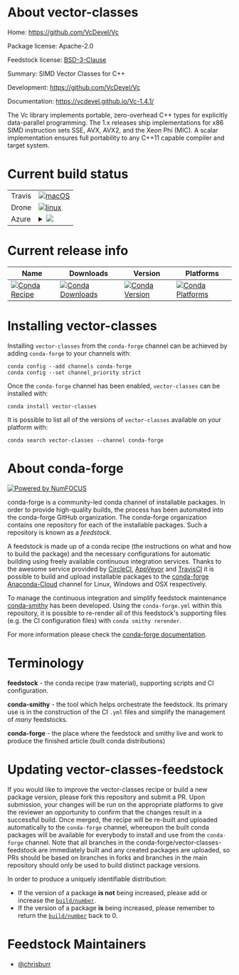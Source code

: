 About vector-classes
====================

Home: https://github.com/VcDevel/Vc

Package license: Apache-2.0

Feedstock license: [BSD-3-Clause](https://github.com/conda-forge/vector-classes-feedstock/blob/master/LICENSE.txt)

Summary: SIMD Vector Classes for C++

Development: https://github.com/VcDevel/Vc

Documentation: https://vcdevel.github.io/Vc-1.4.1/

The Vc library implements portable, zero-overhead C++ types for explicitly
data-parallel programming. The 1.x releases ship implementations for x86
SIMD instruction sets SSE, AVX, AVX2, and the Xeon Phi (MIC). A scalar
implementation ensures full portability to any C++11 capable compiler and
target system.


Current build status
====================


<table><tr>
    <td>Travis</td>
    <td>
      <a href="https://travis-ci.com/conda-forge/vector-classes-feedstock">
        <img alt="macOS" src="https://img.shields.io/travis/com/conda-forge/vector-classes-feedstock/master.svg?label=macOS">
      </a>
    </td>
  </tr><tr>
    <td>Drone</td>
    <td>
      <a href="https://cloud.drone.io/conda-forge/vector-classes-feedstock">
        <img alt="linux" src="https://img.shields.io/drone/build/conda-forge/vector-classes-feedstock/master.svg?label=Linux">
      </a>
    </td>
  </tr>
    
  <tr>
    <td>Azure</td>
    <td>
      <details>
        <summary>
          <a href="https://dev.azure.com/conda-forge/feedstock-builds/_build/latest?definitionId=11622&branchName=master">
            <img src="https://dev.azure.com/conda-forge/feedstock-builds/_apis/build/status/vector-classes-feedstock?branchName=master">
          </a>
        </summary>
        <table>
          <thead><tr><th>Variant</th><th>Status</th></tr></thead>
          <tbody><tr>
              <td>linux_64</td>
              <td>
                <a href="https://dev.azure.com/conda-forge/feedstock-builds/_build/latest?definitionId=11622&branchName=master">
                  <img src="https://dev.azure.com/conda-forge/feedstock-builds/_apis/build/status/vector-classes-feedstock?branchName=master&jobName=linux&configuration=linux_64_" alt="variant">
                </a>
              </td>
            </tr><tr>
              <td>linux_aarch64</td>
              <td>
                <a href="https://dev.azure.com/conda-forge/feedstock-builds/_build/latest?definitionId=11622&branchName=master">
                  <img src="https://dev.azure.com/conda-forge/feedstock-builds/_apis/build/status/vector-classes-feedstock?branchName=master&jobName=linux&configuration=linux_aarch64_" alt="variant">
                </a>
              </td>
            </tr><tr>
              <td>linux_ppc64le</td>
              <td>
                <a href="https://dev.azure.com/conda-forge/feedstock-builds/_build/latest?definitionId=11622&branchName=master">
                  <img src="https://dev.azure.com/conda-forge/feedstock-builds/_apis/build/status/vector-classes-feedstock?branchName=master&jobName=linux&configuration=linux_ppc64le_" alt="variant">
                </a>
              </td>
            </tr><tr>
              <td>osx_64</td>
              <td>
                <a href="https://dev.azure.com/conda-forge/feedstock-builds/_build/latest?definitionId=11622&branchName=master">
                  <img src="https://dev.azure.com/conda-forge/feedstock-builds/_apis/build/status/vector-classes-feedstock?branchName=master&jobName=osx&configuration=osx_64_" alt="variant">
                </a>
              </td>
            </tr><tr>
              <td>osx_arm64</td>
              <td>
                <a href="https://dev.azure.com/conda-forge/feedstock-builds/_build/latest?definitionId=11622&branchName=master">
                  <img src="https://dev.azure.com/conda-forge/feedstock-builds/_apis/build/status/vector-classes-feedstock?branchName=master&jobName=osx&configuration=osx_arm64_" alt="variant">
                </a>
              </td>
            </tr>
          </tbody>
        </table>
      </details>
    </td>
  </tr>
</table>

Current release info
====================

| Name | Downloads | Version | Platforms |
| --- | --- | --- | --- |
| [![Conda Recipe](https://img.shields.io/badge/recipe-vector--classes-green.svg)](https://anaconda.org/conda-forge/vector-classes) | [![Conda Downloads](https://img.shields.io/conda/dn/conda-forge/vector-classes.svg)](https://anaconda.org/conda-forge/vector-classes) | [![Conda Version](https://img.shields.io/conda/vn/conda-forge/vector-classes.svg)](https://anaconda.org/conda-forge/vector-classes) | [![Conda Platforms](https://img.shields.io/conda/pn/conda-forge/vector-classes.svg)](https://anaconda.org/conda-forge/vector-classes) |

Installing vector-classes
=========================

Installing `vector-classes` from the `conda-forge` channel can be achieved by adding `conda-forge` to your channels with:

```
conda config --add channels conda-forge
conda config --set channel_priority strict
```

Once the `conda-forge` channel has been enabled, `vector-classes` can be installed with:

```
conda install vector-classes
```

It is possible to list all of the versions of `vector-classes` available on your platform with:

```
conda search vector-classes --channel conda-forge
```


About conda-forge
=================

[![Powered by NumFOCUS](https://img.shields.io/badge/powered%20by-NumFOCUS-orange.svg?style=flat&colorA=E1523D&colorB=007D8A)](http://numfocus.org)

conda-forge is a community-led conda channel of installable packages.
In order to provide high-quality builds, the process has been automated into the
conda-forge GitHub organization. The conda-forge organization contains one repository
for each of the installable packages. Such a repository is known as a *feedstock*.

A feedstock is made up of a conda recipe (the instructions on what and how to build
the package) and the necessary configurations for automatic building using freely
available continuous integration services. Thanks to the awesome service provided by
[CircleCI](https://circleci.com/), [AppVeyor](https://www.appveyor.com/)
and [TravisCI](https://travis-ci.com/) it is possible to build and upload installable
packages to the [conda-forge](https://anaconda.org/conda-forge)
[Anaconda-Cloud](https://anaconda.org/) channel for Linux, Windows and OSX respectively.

To manage the continuous integration and simplify feedstock maintenance
[conda-smithy](https://github.com/conda-forge/conda-smithy) has been developed.
Using the ``conda-forge.yml`` within this repository, it is possible to re-render all of
this feedstock's supporting files (e.g. the CI configuration files) with ``conda smithy rerender``.

For more information please check the [conda-forge documentation](https://conda-forge.org/docs/).

Terminology
===========

**feedstock** - the conda recipe (raw material), supporting scripts and CI configuration.

**conda-smithy** - the tool which helps orchestrate the feedstock.
                   Its primary use is in the construction of the CI ``.yml`` files
                   and simplify the management of *many* feedstocks.

**conda-forge** - the place where the feedstock and smithy live and work to
                  produce the finished article (built conda distributions)


Updating vector-classes-feedstock
=================================

If you would like to improve the vector-classes recipe or build a new
package version, please fork this repository and submit a PR. Upon submission,
your changes will be run on the appropriate platforms to give the reviewer an
opportunity to confirm that the changes result in a successful build. Once
merged, the recipe will be re-built and uploaded automatically to the
`conda-forge` channel, whereupon the built conda packages will be available for
everybody to install and use from the `conda-forge` channel.
Note that all branches in the conda-forge/vector-classes-feedstock are
immediately built and any created packages are uploaded, so PRs should be based
on branches in forks and branches in the main repository should only be used to
build distinct package versions.

In order to produce a uniquely identifiable distribution:
 * If the version of a package **is not** being increased, please add or increase
   the [``build/number``](https://docs.conda.io/projects/conda-build/en/latest/resources/define-metadata.html#build-number-and-string).
 * If the version of a package **is** being increased, please remember to return
   the [``build/number``](https://docs.conda.io/projects/conda-build/en/latest/resources/define-metadata.html#build-number-and-string)
   back to 0.

Feedstock Maintainers
=====================

* [@chrisburr](https://github.com/chrisburr/)

